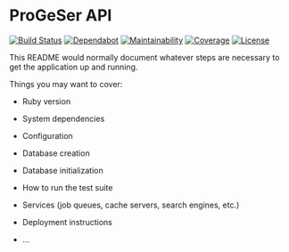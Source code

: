 # ProGeSer API

[![Build Status](https://travis-ci.org/ProGeSer/progeser-api.svg?branch=master)](https://travis-ci.org/ProGeSer/progeser-api)
[![Dependabot](https://api.dependabot.com/badges/status?host=github&repo=ProGeSer/progeser-api)](https://api.dependabot.com/badges/status?host=github&repo=ProGeSer/progeser-api)
[![Maintainability](https://api.codeclimate.com/v1/badges/908ab32e27c4371f4c5e/maintainability)](https://codeclimate.com/github/ProGeSer/progeser-api/maintainability)
[![Coverage](https://api.codeclimate.com/v1/badges/908ab32e27c4371f4c5e/test_coverage)](https://codeclimate.com/github/ProGeSer/progeser-api/test_coverage)
[![License](https://img.shields.io/badge/License-Apache%202.0-blue.svg)](https://opensource.org/licenses/Apache-2.0)

This README would normally document whatever steps are necessary to get the
application up and running.

Things you may want to cover:

* Ruby version

* System dependencies

* Configuration

* Database creation

* Database initialization

* How to run the test suite

* Services (job queues, cache servers, search engines, etc.)

* Deployment instructions

* ...
